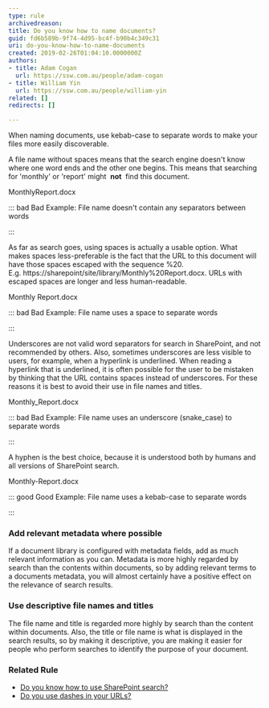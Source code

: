 ```yaml
---
type: rule
archivedreason: 
title: Do you know how to name documents?
guid: fd6b589b-9f74-4d95-bc4f-b90b4c349c31
uri: do-you-know-how-to-name-documents
created: 2019-02-26T01:04:10.0000000Z
authors:
- title: Adam Cogan
  url: https://ssw.com.au/people/adam-cogan
- title: William Yin
  url: https://ssw.com.au/people/william-yin
related: []
redirects: []

---
```


When naming documents, use kebab-case to separate words to make your files more easily discoverable.

<!--endintro-->

A file name without spaces means that the search engine doesn't know where one word ends and the other one begins. This means that searching for 'monthly' or 'report' might  **not**  find this document.

MonthlyReport.docx


::: bad
Bad Example: File name doesn't contain any separators between words


:::

As far as search goes, using spaces is actually a usable option. What makes spaces less-preferable is the fact that the URL to this document will have those spaces escaped with the sequence %20. E.g. https://sharepoint/site/library/Monthly%20Report.docx. URLs with escaped spaces are longer and less human-readable.

Monthly Report.docx


::: bad
Bad Example: File name uses a space to separate words

:::


Underscores are not valid word separators for search in SharePoint, and not recommended by others. Also, sometimes underscores are less visible to users, for example, when a hyperlink is underlined. When reading a hyperlink that is underlined, it is often possible for the user to be mistaken by thinking that the URL contains spaces instead of underscores. For these reasons it is best to avoid their use in file names and titles.

Monthly\_Report.docx


::: bad
Bad Example: File name uses an underscore (snake\_case) to separate words


:::


A hyphen is the best choice, because it is understood both by humans and all versions of SharePoint search.

Monthly-Report.docx


::: good
Good Example: File name uses a kebab-case to separate words


:::


### Add relevant metadata where possible

If a document library is configured with metadata fields, add as much relevant information as you can. Metadata is more highly regarded by search than the contents within documents, so by adding relevant terms to a documents metadata, you will almost certainly have a positive effect on the relevance of search results.

### Use descriptive file names and titles

The file name and title is regarded more highly by search than the content within documents. Also, the title or file name is what is displayed in the search results, so by making it descriptive, you are making it easier for people who perform searches to identify the purpose of your document.

### Related Rule


* [Do you know how to use SharePoint search?](/do-you-know-how-to-use-sharepoint-search)
* [Do you use dashes in your URLs?](/use-dashes-in-urls)
